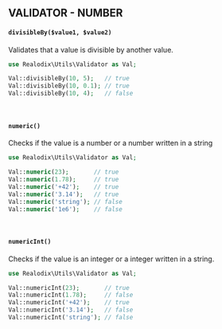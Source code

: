 VALIDATOR - NUMBER
---

#### `divisibleBy($value1, $value2)`

Validates that a value is divisible by another value.

```php
use Realodix\Utils\Validator as Val;

Val::divisibleBy(10, 5);   // true
Val::divisibleBy(10, 0.1); // true
Val::divisibleBy(10, 4);   // false
```

<br>

#### `numeric()`

Checks if the value is a number or a number written in a string

```php
use Realodix\Utils\Validator as Val;

Val::numeric(23);       // true
Val::numeric(1.78);     // true
Val::numeric('+42');    // true
Val::numeric('3.14');   // true
Val::numeric('string'); // false
Val::numeric('1e6');    // false
```

<br>

#### `numericInt()`

Checks if the value is an integer or a integer written in a string.

```php
use Realodix\Utils\Validator as Val;

Val::numericInt(23);       // true
Val::numericInt(1.78);     // false
Val::numericInt('+42');    // true
Val::numericInt('3.14');   // false
Val::numericInt('string'); // false
```
